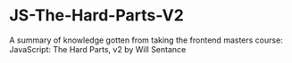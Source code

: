 # JS-The-Hard-Parts-V2
A summary of knowledge gotten from taking the frontend masters course: JavaScript: The Hard Parts, v2 by Will Sentance
